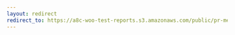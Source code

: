 ```yaml
---
layout: redirect
redirect_to: https://a8c-woo-test-reports.s3.amazonaws.com/public/pr-merge/42965/api/index.html
---
```


